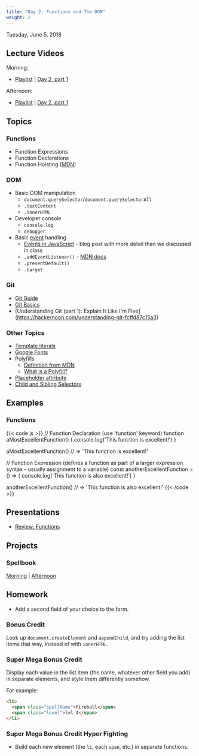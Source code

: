 ```yaml
---
title: "Day 2: Functions and The DOM"
weight: 2
---
```


<date>Tuesday, June 5, 2018</date>

## Lecture Videos

Morning:

* [Playlist](https://www.youtube.com/watch?v=AxtgfBl_yIw&list=PLuT2TqJuwaY-wZ8GKN0bjgCwNVf1WpEGp) | [Day 2, part 1](https://www.youtube.com/watch?v=piSflVSmiOI&list=PLuT2TqJuwaY-wZ8GKN0bjgCwNVf1WpEGp&index=6)

Afternoon:

* [Playlist](https://www.youtube.com/watch?v=GOQvgEk9IBM&list=PLuT2TqJuwaY90mQ7meSdhHMX6FbfCaLNA) | [Day 2, part 1](https://www.youtube.com/watch?v=Olz7MncGYJA&list=PLuT2TqJuwaY90mQ7meSdhHMX6FbfCaLNA&index=8)

## Topics

### Functions
* Function Expressions
* Function Declarations
* Function Hoisting ([MDN](https://developer.mozilla.org/en-US/docs/Glossary/Hoisting))

### DOM

* Basic DOM manipulation
  * `document.querySelector`/`document.querySelectorAll`
  * `.textContent`
  * `.innerHTML`
* Developer console
  * `console.log`
  * `debugger`
* Basic [event](https://www.w3schools.com/js/js_events.asp) handling
  * [Events in JavaScript](https://www.kirupa.com/html5/javascript_events.htm) - blog post with more detail than we discussed in class
  * `.addEventListener()` - [MDN docs](https://developer.mozilla.org/en-US/docs/Web/API/EventTarget/addEventListener)
  * `.preventDefault()`
  * `.target`

### Git

* [Git Guide](http://rogerdudler.github.io/git-guide/)
* [Git Basics](https://git-scm.com/book/en/v2/Getting-Started-Git-Basics)
* [Understanding Git (part 1): Explain It Like I'm Five] (https://hackernoon.com/understanding-git-fcffd87c15a3)

<div class="img github-flow"></div>

### Other Topics

* [Template literals](https://developer.mozilla.org/en-US/docs/Web/JavaScript/Reference/Template_literals)
* [Google Fonts](https://fonts.google.com/)
* Polyfills
  * [Definition from MDN](https://developer.mozilla.org/en-US/docs/Glossary/Polyfill)
  * [What is a Polyfill?](https://remysharp.com/2010/10/08/what-is-a-polyfill)
* [Placeholder attribute](https://www.w3schools.com/tags/att_placeholder.asp)
* [Child and Sibling Selectors](https://css-tricks.com/child-and-sibling-selectors/) 

## Examples

### Functions
{{< code js >}}
  // Function Declaration (use 'function' keyword)
  function aMostExcellentFunction() {
    console.log('This function is excellent!')
  }

  aMostExcellentFunction() // => 'This function is excellent!'

  // Function Expression (defines a function as part of a larger expression syntax - usually assignment to a variable)
  const anotherExcellentFunction = () => {
    console.log('This function is also excellent!')
  }

  anotherExcellentFunction() // => 'This function is also excellent!'
{{< /code >}}

## Presentations

* <a target="_blank" href="/day02.pdf">Review: Functions</a>

## Projects

### Spellbook

[Morning](https://github.com/xtbc18s2/spellbook) | [Afternoon](https://github.com/xtbc18s2/spellbook/tree/afternoon)

## Homework

* Add a second field of your choice to the form.

### Bonus Credit

Look up `document.createElement` and `appendChild`, and try adding the list items that way, instead of with `innerHTML`.

### Super Mega Bonus Credit

Display each value in the list item (the name, whatever other field you add) in separate elements, and style them differently somehow.

For example:

```html
<li>
  <span class="spellName">Fireball</span>
  <span class="level">lvl 4</span>
</li>
```

### Super Mega Bonus Credit Hyper Fighting

* Build each new element (the `li`, each `span`, etc.) in separate functions.
